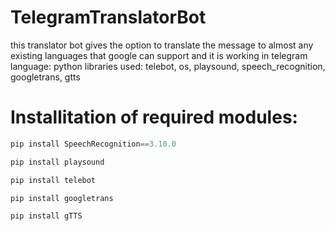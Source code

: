 # TelegramTranslatorBot
this translator bot gives the option to translate the message to almost any existing languages that google can support and it is working in telegram
language: python
libraries used: telebot, os, playsound, speech_recognition, googletrans, gtts


# Installitation of required modules:
```python
pip install SpeechRecognition==3.10.0
```

```python
pip install playsound
```
```python
pip install telebot
```

```python
pip install googletrans
```

```python
pip install gTTS
```
